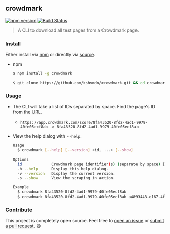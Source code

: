 ## crowdmark

[![npm version](https://badge.fury.io/js/crowdmark.svg)](https://badge.fury.io/js/crowdmark) [![Build Status](https://travis-ci.org/kshvmdn/crowdmark.svg?branch=master)](https://travis-ci.org/kshvmdn/crowdmark)

> A CLI to download all test pages from a Crowdmark page.

### Install

Either install via [npm](https://npmjs.org/package/crowdmark) or directly via [source](https://github.com/kshvmdn/crowdmark/archive/master.zip).

- npm

  ```sh
  $ npm install -g crowdmark
  ```

  ```sh
  $ git clone https://github.com/kshvmdn/crowdmark.git && cd crowdmark && npm install
  ```

### Usage

- The CLI will take a list of IDs separated by space. Find the page's ID from the URL. 

  + `https://app.crowdmark.com/score/8fa43520-8fd2-4ad1-9979-40fe05ecf8ab -> 8fa43520-8fd2-4ad1-9979-40fe05ecf8ab`

- View the help dialog with `--help`.

  ```sh
  Usage
    $ crowdmark [--help] [--version] <id, ...> [--show]

  Options
    id             Crowdmark page identifier(s) (separate by space) [required].
    -h --help      Display this help dialog.
    -v --version   Display the current version.
    -s --show      View the scraping in action.

  Example
    $ crowdmark 8fa43520-8fd2-4ad1-9979-40fe05ecf8ab
    $ crowdmark 8fa43520-8fd2-4ad1-9979-40fe05ecf8ab a4893443-e167-4f74-b45c-05b7ae7b6a92
  ```

### Contribute

This project is completely open source. Feel free to [open an issue](https://github.com/kshvmdn/crowdmark/issues) or [submit a pull request](https://github.com/kshvmdn/crowdmark/pulls). :smile:
